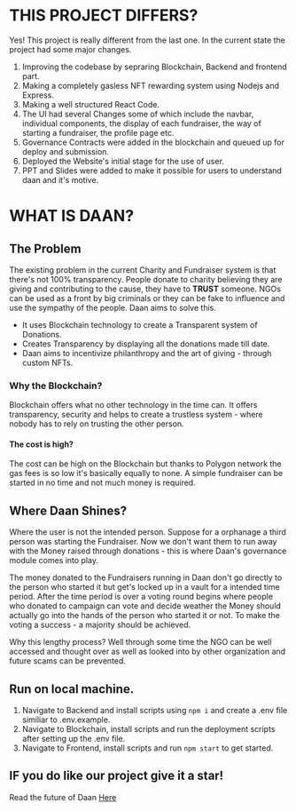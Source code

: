 
# THIS PROJECT DIFFERS?

Yes! This project is really different from the last one. In the current state the project had some major changes.

1. Improving the codebase by sepraring Blockchain, Backend and frontend part.
2. Making a completely gasless NFT rewarding system using Nodejs and Express.
3. Making a well structured React Code.
4. The UI had several Changes some of which include the navbar, individual components, the display of each fundraiser, the way of starting a fundraiser, the profile page etc.
5. Governance Contracts were added in the blockchain and queued up for deploy and submission.
6. Deployed the Website's initial stage for the use of user.
7. PPT and Slides were added to make it possible for users to understand daan and it's motive.


# WHAT IS DAAN?

## The Problem
The existing problem in the current Charity and Fundraiser system is that there's not 100% transparency. People donate to charity believing they are giving and contributing to the cause, they have to **TRUST** someone. 
NGOs can be used as a front by big criminals or they can be fake to influence and use the sympathy of the people. 
Daan aims to solve this. 
* It uses Blockchain technology to create a Transparent system of Donations.  
* Creates Transparency by displaying all the donations made till date.
* Daan aims to incentivize philanthropy and the art of giving - through custom NFTs.


### Why the Blockchain?
Blockchain offers what no other technology in the time can. It offers transparency, security and helps to create a trustless system - where nobody has to rely on trusting the other person.

#### The cost is high?
The cost can be high on the Blockchain but thanks to Polygon network the gas fees is so low it's basically equally to none. A simple fundraiser can be started in no time and not much money is required.

## Where Daan Shines?

Where the user is not the intended person. Suppose for a orphanage a third person was starting the Fundraiser. Now we don't want them to run away with the Money raised through donations - this is where Daan's governance module comes into play.

The money donated to the Fundraisers running in Daan don't go directly to the person who started it but get's locked up in a vault for a intended time period. After the time period is over  a voting round begins where people who donated to campaign can vote and decide weather the Money should actually go into the hands of the person who started it or not. To make the voting a success - a majority should be achieved. 

Why this lengthy process? Well through some time the NGO can be well accessed and thought over as well as looked into by other organization and future scams can be prevented.


## Run on local machine.

1. Navigate to Backend and install scripts using `npm i` and create a .env file similiar to .env.example.
2. Navigate to Blockchain, install scripts and run the deployment scripts after setting up the .env file.
3. Navigate to Frontend, install scripts and run `npm start` to get started.

## IF you do like our project give it a star!

Read the future of Daan [Here](DaanAbout.md)
